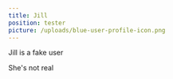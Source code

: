 ```yaml
---
title: Jill
position: tester
picture: /uploads/blue-user-profile-icon.png
---
```

Jill is a fake user

She's not real